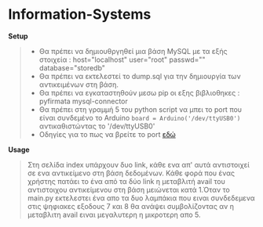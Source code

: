 # Information-Systems
**Setup**
> - Θα πρέπει να δημιουθργηθεί μια βάση MySQL με τα εξής στοιχεία :
>   host="localhost"
>   user="root"
>   passwd=""
>   database="storedb"
> - Θα πρέπει να εκτελεστεί το dump.sql για την δημιουργία των αντικειμένων στη βάση.
> - Θα πρέπει να εγκαταστηθούν μεσω pip οι εξης βιβλιοθηκες :
>   pyfirmata
>   mysql-connector
> - Θα πρέπει στη γραμμή 5 του python script να μπει το port που είναι συνδεμένο το Arduino
    ```
    board = Arduino('/dev/ttyUSB0')
    ```
>   αντικαθιστώντας το '/dev/ttyUSB0'
> - Οδηγίες για το πως να βρείτε το port [εδώ](https://www.swarthmore.edu/NatSci/echeeve1/Class/E02/Lab01/PortID.html)

**Usage**
>   Στη σελίδα index υπάρχουν δυο link, κάθε ενα απ' αυτά αντιστοιχεί σε ενα αντικείμενο στη     βάση δεδομένων. Κάθε φορά που ένας χρήστης πατάει το ένα από τα δύο link η μεταβλιτή         avail του αντιστοιχου αντικείμενου στη βάση μειώνεται κατά 1.Όταν το main.py εκτελεστει      ένα απο τα δυο λαμπάκια που ειναι συνδεδεμενα στις ψηφιακες εξοδους 7 και 8 θα ανάψει        συμβολίζοντας αν η μεταβλιτη avail ειναι μεγαλυτερη η μικροτερη απο 5.
